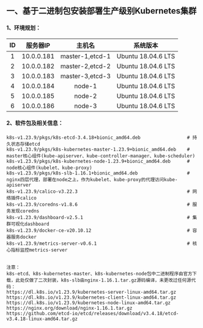 

## 一、基于二进制包安装部署生产级别Kubernetes集群
#### 1、环境规划：
|ID  |服务器IP    |主机名           |系统版本            |
|:-: |:-:         |:-:              |:-:                 |
|1   |10.0.0.181  |master-1,etcd-1  |Ubuntu 18.04.6 LTS  |
|2   |10.0.0.182  |master-2,etcd-2  |Ubuntu 18.04.6 LTS  |
|3   |10.0.0.183  |master-3,etcd-3  |Ubuntu 18.04.6 LTS  |
|4   |10.0.0.184  |node-1           |Ubuntu 18.04.6 LTS  |
|5   |10.0.0.185  |node-2           |Ubuntu 18.04.6 LTS  | 
|6   |10.0.0.186  |node-3           |Ubuntu 18.04.6 LTS  |

#### 2、软件包及相关信息：
```shell
k8s-v1.23.9/pkgs/k8s-etcd-3.4.18+bionic_amd64.deb                 # 持久状态存储etcd
k8s-v1.23.9/pkgs/k8s-kubernetes-master-1.23.9+bionic_amd64.deb    # master核心组件(kube-apiserver、kube-controller-manager、kube-scheduler)
k8s-v1.23.9/pkgs/k8s-kubernetes-node-1.23.9+bionic_amd64.deb      # node核心组件(kubelet、kube-proxy)
k8s-v1.23.9/pkgs/k8s-slb-1.16.1+bionic_amd64.deb                  # nginx四层代理，部署在node之上，作为kubelet、kube-proxy的代理访问kube-apiserver
k8s-v1.23.9/calico-v3.22.3                                        # 网络插件calico
k8s-v1.23.9/coredns-v1.8.6                                        # 服务发现coredns
k8s-v1.23.9/dashboard-v2.5.1                                      # 集群可视化dashboard
k8s-v1.23.9/docker-ce-v20.10.12                                   # 容器服务docker
k8s-v1.23.9/metrics-server-v0.6.1                                 # 核心指标监控metrics-server


注意：
k8s-etcd、k8s-kubernetes-master、k8s-kubernetes-node包中二进制程序由官方下载，此处仅做了二次封装，k8s-slb由nginx-1.16.1.tar.gz源码编译，未更改过任何源代码：
https://dl.k8s.io/v1.23.9/kubernetes-server-linux-amd64.tar.gz
https://dl.k8s.io/v1.23.9/kubernetes-client-linux-amd64.tar.gz
https://dl.k8s.io/v1.23.9/kubernetes-node-linux-amd64.tar.gz
https://nginx.org/download/nginx-1.16.1.tar.gz
https://github.com/etcd-io/etcd/releases/download/v3.4.18/etcd-v3.4.18-linux-amd64.tar.gz
```


